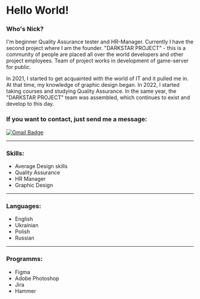 # Hello World!


### Who's Nick?

  I'm beginner Quality Assurance tester and HR-Manager. 
Currently I have the second project where I am the founder. 
"DARKSTAR PROJECT" - this is a community of people are placed all over the world developers and other project employees. Team of project works in development of game-server for public. 

  In 2021, I started to get acquainted with the world of IT and it pulled me in. At that time, my knowledge of graphic design began. In 2022, I started taking courses and studying Quality Assurance. In the same year, the "DARKSTAR PROJECT" team was assembled, which continues to exist and develop to this day.

### If you want to contact, just send me a message: 
[![Gmail Badge](https://img.shields.io/badge/-Gmail-red?style=flat&logo=Gmail&logoColor=white)](mailto:nick9tkachuk@gmail.com)

---

### Skills:
- Average Design skills
- Quality Assurance
- HR Manager
- Graphic Design

---

### Languages:
- English
- Ukrainian
- Polish
- Russian

---

### Programms:

- Figma
- Adobe Photoshop
- Jira
- Hammer
